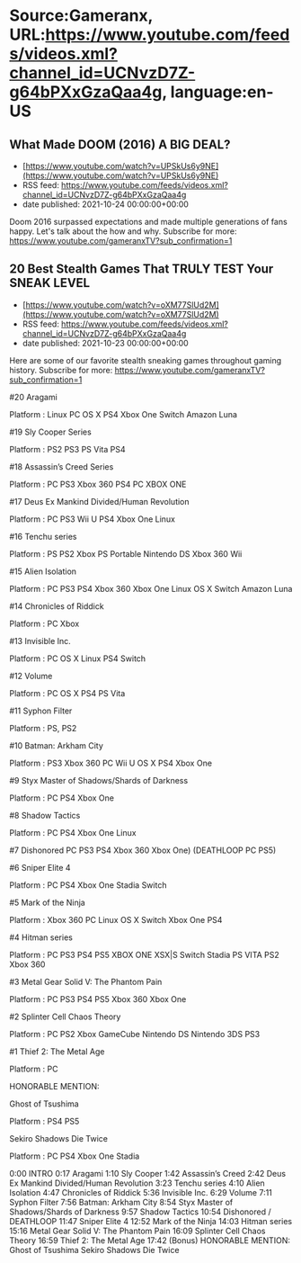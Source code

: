 # Source:Gameranx, URL:https://www.youtube.com/feeds/videos.xml?channel_id=UCNvzD7Z-g64bPXxGzaQaa4g, language:en-US

## What Made DOOM (2016) A BIG DEAL?
 - [https://www.youtube.com/watch?v=UPSkUs6y9NE](https://www.youtube.com/watch?v=UPSkUs6y9NE)
 - RSS feed: https://www.youtube.com/feeds/videos.xml?channel_id=UCNvzD7Z-g64bPXxGzaQaa4g
 - date published: 2021-10-24 00:00:00+00:00

Doom 2016 surpassed expectations and made multiple generations of fans happy. Let's talk about the how and why.
Subscribe for more: https://www.youtube.com/gameranxTV?sub_confirmation=1

## 20 Best Stealth Games That TRULY TEST Your SNEAK LEVEL
 - [https://www.youtube.com/watch?v=oXM77SlUd2M](https://www.youtube.com/watch?v=oXM77SlUd2M)
 - RSS feed: https://www.youtube.com/feeds/videos.xml?channel_id=UCNvzD7Z-g64bPXxGzaQaa4g
 - date published: 2021-10-23 00:00:00+00:00

Here are some of our favorite stealth sneaking games throughout gaming history.
Subscribe for more: https://www.youtube.com/gameranxTV?sub_confirmation=1

#20 Aragami

Platform : Linux PC OS X PS4  Xbox One Switch Amazon Luna



#19 Sly Cooper Series

Platform : PS2 PS3 PS Vita PS4



#18 Assassin’s Creed Series

Platform : PC PS3 Xbox 360 PS4 PC XBOX ONE



#17 Deus Ex Mankind Divided/Human Revolution

Platform : PC PS3 Wii U PS4 Xbox One Linux 



#16 Tenchu series

Platform : PS PS2 Xbox PS Portable Nintendo DS Xbox 360 Wii



#15 Alien Isolation

Platform : PC PS3 PS4 Xbox 360 Xbox One Linux OS X Switch Amazon Luna 



#14 Chronicles of Riddick

Platform : PC Xbox 



#13 Invisible Inc. 

Platform : PC OS X Linux PS4 Switch 



#12 Volume 

Platform : PC OS X PS4 PS Vita



#11 Syphon Filter 

 Platform : PS, PS2



#10 Batman: Arkham City

Platform : PS3 Xbox 360 PC Wii U OS X PS4 Xbox One



#9 Styx Master of Shadows/Shards of Darkness

Platform : PC PS4 Xbox One 



#8 Shadow Tactics 

Platform : PC PS4 Xbox One Linux 



#7 Dishonored PC PS3 PS4 Xbox 360 Xbox One) (DEATHLOOP PC PS5)



#6 Sniper Elite 4

Platform : PC PS4 Xbox One Stadia Switch



#5 Mark of the Ninja

Platform : Xbox 360 PC Linux OS X Switch Xbox One PS4 



#4 Hitman series

Platform : PC PS3 PS4 PS5 XBOX ONE XSX|S Switch Stadia PS VITA PS2 Xbox 360 



#3 Metal Gear Solid V: The Phantom Pain

Platform : PC PS3 PS4 PS5 Xbox 360 Xbox One 



#2 Splinter Cell Chaos Theory

Platform : PC PS2 Xbox GameCube Nintendo DS Nintendo 3DS PS3 



#1 Thief 2: The Metal Age 

Platform : PC 



HONORABLE MENTION:

Ghost of Tsushima 

Platform : PS4 PS5 



Sekiro Shadows Die Twice 

Platform : PC PS4 Xbox One Stadia 


0:00 INTRO 
0:17 Aragami
1:10 Sly Cooper
1:42 Assassin’s Creed
2:42 Deus Ex Mankind Divided/Human Revolution
3:23 Tenchu series
4:10 Alien Isolation
4:47 Chronicles of Riddick
5:36 Invisible Inc. 
6:29 Volume 
7:11 Syphon Filter 
7:56 Batman: Arkham City
8:54 Styx Master of Shadows/Shards of Darkness
9:57 Shadow Tactics 
10:54 Dishonored / DEATHLOOP
11:47 Sniper Elite 4
12:52 Mark of the Ninja
14:03 Hitman series
15:16 Metal Gear Solid V: The Phantom Pain
16:09 Splinter Cell Chaos Theory
16:59 Thief 2: The Metal Age
17:42 (Bonus) HONORABLE MENTION:
Ghost of Tsushima 
Sekiro Shadows Die Twice

